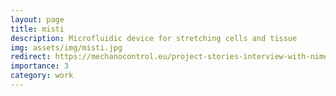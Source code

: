 ```yaml
---
layout: page
title: misti
description: Microfluidic device for stretching cells and tissue
img: assets/img/misti.jpg
redirect: https://mechanocontrol.eu/project-stories-interview-with-nimesh-chahare/
importance: 3
category: work
---
```

